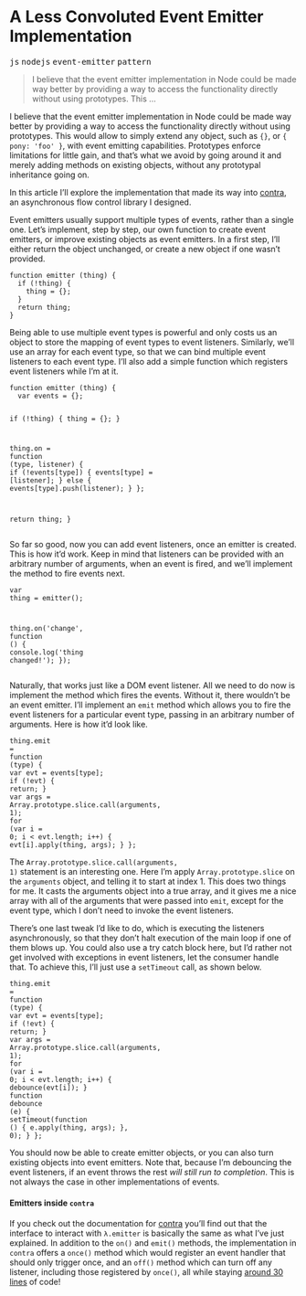 <h1>A Less Convoluted Event Emitter Implementation</h1>

<div><kbd>js</kbd> <kbd>nodejs</kbd> <kbd>event-emitter</kbd> <kbd>pattern</kbd></div>

<blockquote><p>I believe that the event emitter implementation in Node could be made way better by providing a way to access the functionality directly without using prototypes. This &#x2026;</p></blockquote>

<div><p>I believe that the event emitter implementation in Node could be made way better by providing a way to access the functionality directly without using prototypes. This would allow to simply extend any object, such as <code class="md-code md-code-inline">{}</code>, or <code class="md-code md-code-inline">{ pony: &apos;foo&apos; }</code>, with event emitting capabilities. Prototypes enforce limitations for little gain, and that&#x2019;s what we avoid by going around it and merely adding methods on existing objects, without any prototypal inheritance going on.</p></div>

<div></div>

<div><p>In this article I&#x2019;ll explore the implementation that made its way into <a href="https://github.com/bevacqua/contra" target="_blank">contra</a>, an asynchronous flow control library I designed.</p></div>

<div><p>Event emitters usually support multiple types of events, rather than a single one. Let&#x2019;s implement, step by step, our own function to create event emitters, or improve existing objects as event emitters. In a first step, I&#x2019;ll either return the object unchanged, or create a new object if one wasn&#x2019;t provided.</p> <pre class="md-code-block"><code class="md-code md-lang-javascript"><span class="md-code-function"><span class="md-code-keyword">function</span> <span class="md-code-title">emitter</span> <span class="md-code-params">(thing)</span> </span>{
  <span class="md-code-keyword">if</span> (!thing) {
    thing = {};
  }
  <span class="md-code-keyword">return</span> thing;
}
</code></pre> <p>Being able to use multiple event types is powerful and only costs us an object to store the mapping of event types to event listeners. Similarly, we&#x2019;ll use an array for each event type, so that we can bind multiple event listeners to each event type. I&#x2019;ll also add a simple function which registers event listeners while I&#x2019;m at it.</p> <pre class="md-code-block"><code class="md-code md-lang-javascript"><span class="md-code-function"><span class="md-code-keyword">function</span> <span class="md-code-title">emitter</span> <span class="md-code-params">(thing)</span> </span>{
  <span class="md-code-keyword">var</span> events = {};

  <span class="md-code-keyword">if</span> (!thing) {
    thing = {};
  }

  thing.on = <span class="md-code-function"><span class="md-code-keyword">function</span> <span class="md-code-params">(type, listener)</span> </span>{
    <span class="md-code-keyword">if</span> (!events[type]) {
      events[type] = [listener];
    } <span class="md-code-keyword">else</span> {
      events[type].push(listener);
    }
  };

  <span class="md-code-keyword">return</span> thing;
}
</code></pre> <p>So far so good, now you can add event listeners, once an emitter is created. This is how it&#x2019;d work. Keep in mind that listeners can be provided with an arbitrary number of arguments, when an event is fired, and we&#x2019;ll implement the method to fire events next.</p> <pre class="md-code-block"><code class="md-code md-lang-javascript"><span class="md-code-keyword">var</span> thing = emitter();

thing.on(<span class="md-code-string">&apos;change&apos;</span>, <span class="md-code-function"><span class="md-code-keyword">function</span> <span class="md-code-params">()</span> </span>{
  <span class="md-code-built_in">console</span>.log(<span class="md-code-string">&apos;thing changed!&apos;</span>);
});
</code></pre> <p>Naturally, that works just like a DOM event listener. All we need to do now is implement the method which fires the events. Without it, there wouldn&#x2019;t be an event emitter. I&#x2019;ll implement an <code class="md-code md-code-inline">emit</code> method which allows you to fire the event listeners for a particular event type, passing in an arbitrary number of arguments. Here is how it&#x2019;d look like.</p> <pre class="md-code-block"><code class="md-code md-lang-javascript">thing.emit = <span class="md-code-function"><span class="md-code-keyword">function</span> <span class="md-code-params">(type)</span> </span>{
  <span class="md-code-keyword">var</span> evt = events[type];
  <span class="md-code-keyword">if</span> (!evt) {
    <span class="md-code-keyword">return</span>;
  }
  <span class="md-code-keyword">var</span> args = <span class="md-code-built_in">Array</span>.prototype.slice.call(<span class="md-code-built_in">arguments</span>, <span class="md-code-number">1</span>);
  <span class="md-code-keyword">for</span> (<span class="md-code-keyword">var</span> i = <span class="md-code-number">0</span>; i &lt; evt.length; i++) {
    evt[i].apply(thing, args);
  }
};
</code></pre> <p>The <code class="md-code md-code-inline">Array.prototype.slice.call(arguments, 1)</code> statement is an interesting one. Here I&#x2019;m apply <code class="md-code md-code-inline">Array.prototype.slice</code> on the <code class="md-code md-code-inline">arguments</code> object, and telling it to start at index 1. This does two things for me. It casts the arguments object into a true array, and it gives me a nice array with all of the arguments that were passed into <code class="md-code md-code-inline">emit</code>, except for the event type, which I don&#x2019;t need to invoke the event listeners.</p> <p>There&#x2019;s one last tweak I&#x2019;d like to do, which is executing the listeners asynchronously, so that they don&#x2019;t halt execution of the main loop if one of them blows up. You could also use a try catch block here, but I&#x2019;d rather not get involved with exceptions in event listeners, let the consumer handle that. To achieve this, I&#x2019;ll just use a <code class="md-code md-code-inline">setTimeout</code> call, as shown below.</p> <pre class="md-code-block"><code class="md-code md-lang-javascript">thing.emit = <span class="md-code-function"><span class="md-code-keyword">function</span> <span class="md-code-params">(type)</span> </span>{
  <span class="md-code-keyword">var</span> evt = events[type];
  <span class="md-code-keyword">if</span> (!evt) {
    <span class="md-code-keyword">return</span>;
  }
  <span class="md-code-keyword">var</span> args = <span class="md-code-built_in">Array</span>.prototype.slice.call(<span class="md-code-built_in">arguments</span>, <span class="md-code-number">1</span>);
  <span class="md-code-keyword">for</span> (<span class="md-code-keyword">var</span> i = <span class="md-code-number">0</span>; i &lt; evt.length; i++) {
    debounce(evt[i]);
  }
  <span class="md-code-function"><span class="md-code-keyword">function</span> <span class="md-code-title">debounce</span> <span class="md-code-params">(e)</span> </span>{
    setTimeout(<span class="md-code-function"><span class="md-code-keyword">function</span> <span class="md-code-params">()</span> </span>{
      e.apply(thing, args);
    }, <span class="md-code-number">0</span>);
  }
};
</code></pre> <p>You should now be able to create emitter objects, or you can also turn existing objects into event emitters. Note that, because I&#x2019;m debouncing the event listeners, if an event throws the rest <em>will still run to completion</em>. This is not always the case in other implementations of events.</p> <h4 id="emitters-inside-contra">Emitters inside <code class="md-code md-code-inline">contra</code></h4> <p>If you check out the documentation for <a href="https://github.com/bevacqua/contra" target="_blank" aria-label="Contra: Asynchronous flow control with a functional taste to it">contra</a> you&#x2019;ll find out that the interface to interact with <code class="md-code md-code-inline">&#x3BB;.emitter</code> is basically the same as what I&#x2019;ve just explained. In addition to the <code class="md-code md-code-inline">on()</code> and <code class="md-code md-code-inline">emit()</code> methods, the implementation in <code class="md-code md-code-inline">contra</code> offers a <code class="md-code md-code-inline">once()</code> method which would register an event handler that should only trigger once, and an <code class="md-code md-code-inline">off()</code> method which can turn off any listener, including those registered by <code class="md-code md-code-inline">once()</code>, all while staying <a href="https://github.com/bevacqua/contra/blob/master/src/contra.js#L140-L171" target="_blank" aria-label="Contra&apos;s implementation of Event Emitters">around 30 lines</a> of code!</p></div>
